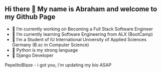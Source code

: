 ## Hi there 👋 My name is Abraham and welcome to my Github Page

- 🔭 I’m currently working on Becoming a Full Stack Software Engineer
- 🌱 I’m currently learning Software Engineering from ALX (BootCamp)
- 👯 I’m a Student of IU International University of Applied Sciences Germany (B.sc in Computer Science)
- 🐍 Python is my strong language
- 🐍 Django Developer


PepelitoBlaze - i got you, i'm updating my bio ASAP
